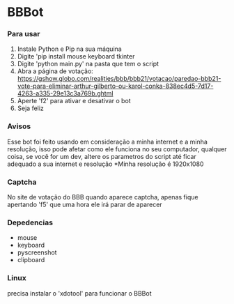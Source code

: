 # BBBot

### Para usar
  1. Instale Python e Pip na sua máquina
  2. Digite 'pip install mouse keyboard tkinter
  3. Digite 'python main.py' na pasta que tem o script
  4. Abra a página de votação: https://gshow.globo.com/realities/bbb/bbb21/votacao/paredao-bbb21-vote-para-eliminar-arthur-gilberto-ou-karol-conka-838ec4d5-7d17-4263-a335-29e13c3a769b.ghtml
  5. Aperte 'f2' para ativar e desativar o bot
  6. Seja feliz
  
### Avisos
  Esse bot foi feito usando em consideração a minha internet e a minha resolução, isso pode afetar como ele funciona no seu computador, qualquer coisa, se você for um dev, altere os parametros do script até ficar adequado a sua internet e resolução
  *Minha resolução é 1920x1080

### Captcha
  No site de votação do BBB quando aparece captcha, apenas fique apertando 'f5' que uma hora ele irá parar de aparecer

### Depedencias
  - mouse
  - keyboard
  - pyscreenshot
  - clipboard

### Linux
  precisa instalar o 'xdotool' para funcionar o BBBot